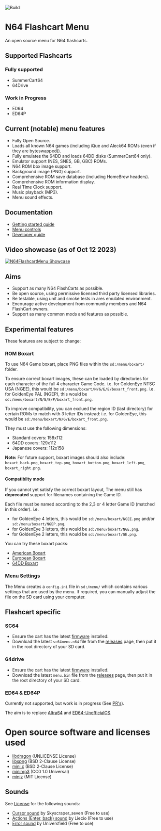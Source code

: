 ![Build](https://github.com/polprzewodnikowy/N64FlashcartMenu/actions/workflows/build.yml/badge.svg)

# N64 Flashcart Menu
An open source menu for N64 flashcarts.

## Supported Flashcarts

### Fully supported
* SummerCart64
* 64Drive

### Work in Progress
* ED64
* ED64P


## Current (notable) menu features
* Fully Open Source.
* Loads all known N64 games (including iQue and Aleck64 ROMs (even if they are byteswapped)).
* Fully emulates the 64DD and loads 64DD disks (SummerCart64 only).
* Emulator support (NES, SNES, GB, GBC) ROMs.
* N64 ROM box image support.
* Background image (PNG) support.
* Comprehensive ROM save database (including HomeBrew headers).
* Comprehensive ROM information display.
* Real Time Clock support.
* Music playback (MP3).
* Menu sound effects.


## Documentation
* [Getting started guide](./docs/00_getting_started_sd.md)
* [Menu controls](./docs/01_menu_controls.md)
* [Developer guide](./docs/99_developer_guide.md)

## Video showcase (as of Oct 12 2023)

[![N64FlashcartMenu Showcase](http://img.youtube.com/vi/6CKImHTifDA/0.jpg)](http://www.youtube.com/watch?v=6CKImHTifDA "N64FlashcartMenu Showcase (Oct 12 2023)")


## Aims
* Support as many N64 FlashCarts as possible.
* Be open source, using permissive licensed third party licensed libraries.
* Be testable, using unit and smoke tests in ares emulated environment.
* Encourage active development from community members and N64 FlashCart owners.
* Support as many common mods and features as possible.


## Experimental features
These features are subject to change:

### ROM Boxart
To use N64 Game boxart, place PNG files within the `sd:/menu/boxart/` folder.

To ensure correct boxart images, these can be loaded by directories for each character of the full 4 character Game Code.
i.e. for GoldenEye NTSC USA (NGEE), this would be `sd:/menu/boxart/N/G/E/E/boxart_front.png`.
i.e. for GoldenEye PAL (NGEP), this would be `sd:/menu/boxart/N/G/E/P/boxart_front.png`.

To improve compatibility, you can exclued the region ID (last directory) for certain ROMs to match with 3 letter IDs instead:
i.e. for GoldenEye, this would be `sd:/menu/boxart/N/G/E/boxart_front.png`.


They must use the following dimensions:
* Standard covers: 158x112
* 64DD covers: 129x112
* Japanese covers: 112x158


**Note:** For future support, boxart images should also include: `boxart_back.png`, `boxart_top.png`, `boxart_bottom.png`, `boxart_left.png`, `boxart_right.png`.

#### Compatibilty mode
If you cannot yet satisfy the correct boxart layout, The menu still has **deprecated** support for filenames containing the Game ID.

Each file must be named according to the 2,3 or 4 letter Game ID (matched in this order).
i.e.
* for GoldenEye 4 letters, this would be `sd:/menu/boxart/NGEE.png` and/or `sd:/menu/boxart/NGEP.png`.
* for GoldenEye 3 letters, this would be `sd:/menu/boxart/NGE.png`.
* for GoldenEye 2 letters, this would be `sd:/menu/boxart/GE.png`.


You can try these boxart packs:

* [American Boxart](https://mega.nz/file/6cNGwSqI#8X5ukb65n3YMlGaUtSOGXkKo9HxVnnMOgqn94Epcr7w)
* [European Boxart](https://mega.nz/file/O7AjDbRJ#VnVU10dq8HQvBUQptppI6PAcQMb8-Zembqav8WtAQ_M)
* [64DD Boxart](https://mega.nz/file/O3JzwD7B#BYl1aV-pbrJ-MxWUbM_K0yGVIRbmSoxJJZqQInRzZyM)


### Menu Settings
The Menu creates a `config.ini` file in `sd:/menu/` which contains various settings that are used by the menu.
If required, you can manually adjust the file on the SD card using your computer.


## Flashcart specific

### SC64
* Ensure the cart has the latest [firmware](https://github.com/Polprzewodnikowy/SummerCart64/releases/latest) installed.
* Download the latest `sc64menu.n64` file from the [releases](https://github.com/Polprzewodnikowy/N64FlashcartMenu/releases/) page, then put it in the root directory of your SD card.


### 64drive
* Ensure the cart has the latest [firmware](https://64drive.retroactive.be/support.php) installed.
* Download the latest `menu.bin` file from the [releases](https://github.com/Polprzewodnikowy/N64FlashcartMenu/releases/) page, then put it in the root directory of your SD card.


### ED64 & ED64P
Currently not supported, but work is in progress (See [PR's](https://github.com/Polprzewodnikowy/N64FlashcartMenu/pulls)).

The aim is to replace [Altra64](https://github.com/networkfusion/altra64) and [ED64-UnofficialOS](https://github.com/n64-tools/ED64-UnofficialOS-binaries).


# Open source software and licenses used

* [libdragon](https://github.com/DragonMinded/libdragon) (UNLICENSE License)
* [libspng](https://github.com/randy408/libspng) (BSD 2-Clause License)
* [mini.c](https://github.com/univrsal/mini.c) (BSD 2-Clause License)
* [minimp3](https://github.com/lieff/minimp3) (CC0 1.0 Universal)
* [miniz](https://github.com/richgel999/miniz) (MIT License)

## Sounds
See [License](https://pixabay.com/en/service/license-summary/) for the following sounds:
* [Cursor sound](https://pixabay.com/en/sound-effects/click-buttons-ui-menu-sounds-effects-button-7-203601/) by Skyscraper_seven (Free to use)
* [Actions (Enter, back) sound](https://pixabay.com/en/sound-effects/menu-button-user-interface-pack-190041/) by Liecio (Free to use)
* [Error sound](https://pixabay.com/en/sound-effects/error-call-to-attention-129258/) by Universfield (Free to use)
